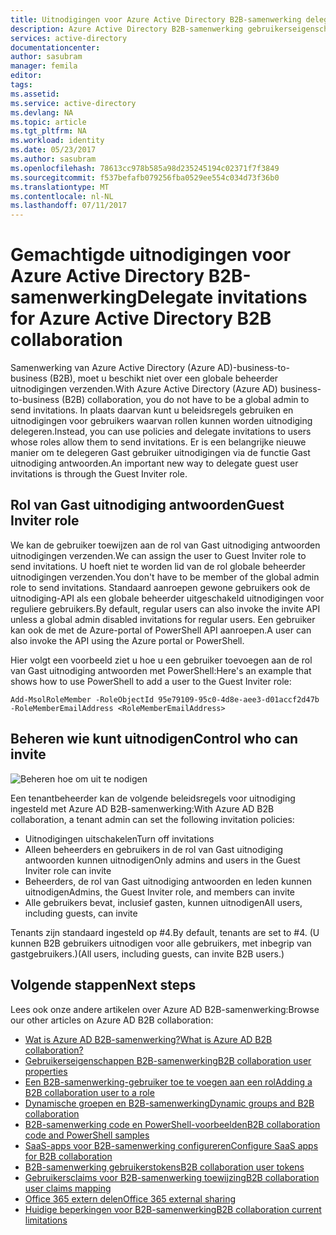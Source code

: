 ```yaml
---
title: Uitnodigingen voor Azure Active Directory B2B-samenwerking delegeren | Microsoft Docs
description: Azure Active Directory B2B-samenwerking gebruikerseigenschappen kunnen worden geconfigureerd
services: active-directory
documentationcenter: 
author: sasubram
manager: femila
editor: 
tags: 
ms.assetid: 
ms.service: active-directory
ms.devlang: NA
ms.topic: article
ms.tgt_pltfrm: NA
ms.workload: identity
ms.date: 05/23/2017
ms.author: sasubram
ms.openlocfilehash: 78613cc978b585a98d235245194c02371f7f3849
ms.sourcegitcommit: f537befafb079256fba0529ee554c034d73f36b0
ms.translationtype: MT
ms.contentlocale: nl-NL
ms.lasthandoff: 07/11/2017
---
```

# <a name="delegate-invitations-for-azure-active-directory-b2b-collaboration"></a><span data-ttu-id="9f130-103">Gemachtigde uitnodigingen voor Azure Active Directory B2B-samenwerking</span><span class="sxs-lookup"><span data-stu-id="9f130-103">Delegate invitations for Azure Active Directory B2B collaboration</span></span>

<span data-ttu-id="9f130-104">Samenwerking van Azure Active Directory (Azure AD)-business-to-business (B2B), moet u beschikt niet over een globale beheerder uitnodigingen verzenden.</span><span class="sxs-lookup"><span data-stu-id="9f130-104">With Azure Active Directory (Azure AD) business-to-business (B2B) collaboration, you do not have to be a global admin to send invitations.</span></span> <span data-ttu-id="9f130-105">In plaats daarvan kunt u beleidsregels gebruiken en uitnodigingen voor gebruikers waarvan rollen kunnen worden uitnodiging delegeren.</span><span class="sxs-lookup"><span data-stu-id="9f130-105">Instead, you can use policies and delegate invitations to users whose roles allow them to send invitations.</span></span> <span data-ttu-id="9f130-106">Er is een belangrijke nieuwe manier om te delegeren Gast gebruiker uitnodigingen via de functie Gast uitnodiging antwoorden.</span><span class="sxs-lookup"><span data-stu-id="9f130-106">An important new way to delegate guest user invitations is through the Guest Inviter role.</span></span>

## <a name="guest-inviter-role"></a><span data-ttu-id="9f130-107">Rol van Gast uitnodiging antwoorden</span><span class="sxs-lookup"><span data-stu-id="9f130-107">Guest Inviter role</span></span>
<span data-ttu-id="9f130-108">We kan de gebruiker toewijzen aan de rol van Gast uitnodiging antwoorden uitnodigingen verzenden.</span><span class="sxs-lookup"><span data-stu-id="9f130-108">We can assign the user to Guest Inviter role to send invitations.</span></span> <span data-ttu-id="9f130-109">U hoeft niet te worden lid van de rol globale beheerder uitnodigingen verzenden.</span><span class="sxs-lookup"><span data-stu-id="9f130-109">You don't have to be member of the global admin role to send invitations.</span></span> <span data-ttu-id="9f130-110">Standaard aanroepen gewone gebruikers ook de uitnodiging-API als een globale beheerder uitgeschakeld uitnodigingen voor reguliere gebruikers.</span><span class="sxs-lookup"><span data-stu-id="9f130-110">By default, regular users can also invoke the invite API unless a global admin disabled invitations for regular users.</span></span> <span data-ttu-id="9f130-111">Een gebruiker kan ook de met de Azure-portal of PowerShell API aanroepen.</span><span class="sxs-lookup"><span data-stu-id="9f130-111">A user can also invoke the API using the Azure portal or PowerShell.</span></span>

<span data-ttu-id="9f130-112">Hier volgt een voorbeeld ziet u hoe u een gebruiker toevoegen aan de rol van Gast uitnodiging antwoorden met PowerShell:</span><span class="sxs-lookup"><span data-stu-id="9f130-112">Here's an example that shows how to use PowerShell to add a user to the Guest Inviter role:</span></span>

```
Add-MsolRoleMember -RoleObjectId 95e79109-95c0-4d8e-aee3-d01accf2d47b -RoleMemberEmailAddress <RoleMemberEmailAddress>
```

## <a name="control-who-can-invite"></a><span data-ttu-id="9f130-113">Beheren wie kunt uitnodigen</span><span class="sxs-lookup"><span data-stu-id="9f130-113">Control who can invite</span></span>

![Beheren hoe om uit te nodigen](media/active-directory-b2b-delegate-invitations/control-who-to-invite.png)

<span data-ttu-id="9f130-115">Een tenantbeheerder kan de volgende beleidsregels voor uitnodiging ingesteld met Azure AD B2B-samenwerking:</span><span class="sxs-lookup"><span data-stu-id="9f130-115">With Azure AD B2B collaboration, a tenant admin can set the following invitation policies:</span></span>

- <span data-ttu-id="9f130-116">Uitnodigingen uitschakelen</span><span class="sxs-lookup"><span data-stu-id="9f130-116">Turn off invitations</span></span>
- <span data-ttu-id="9f130-117">Alleen beheerders en gebruikers in de rol van Gast uitnodiging antwoorden kunnen uitnodigen</span><span class="sxs-lookup"><span data-stu-id="9f130-117">Only admins and users in the Guest Inviter role can invite</span></span>
- <span data-ttu-id="9f130-118">Beheerders, de rol van Gast uitnodiging antwoorden en leden kunnen uitnodigen</span><span class="sxs-lookup"><span data-stu-id="9f130-118">Admins, the Guest Inviter role, and members can invite</span></span>
- <span data-ttu-id="9f130-119">Alle gebruikers bevat, inclusief gasten, kunnen uitnodigen</span><span class="sxs-lookup"><span data-stu-id="9f130-119">All users, including guests, can invite</span></span>

<span data-ttu-id="9f130-120">Tenants zijn standaard ingesteld op #4.</span><span class="sxs-lookup"><span data-stu-id="9f130-120">By default, tenants are set to #4.</span></span> <span data-ttu-id="9f130-121">(U kunnen B2B gebruikers uitnodigen voor alle gebruikers, met inbegrip van gastgebruikers.)</span><span class="sxs-lookup"><span data-stu-id="9f130-121">(All users, including guests, can invite B2B users.)</span></span>

## <a name="next-steps"></a><span data-ttu-id="9f130-122">Volgende stappen</span><span class="sxs-lookup"><span data-stu-id="9f130-122">Next steps</span></span>

<span data-ttu-id="9f130-123">Lees ook onze andere artikelen over Azure AD B2B-samenwerking:</span><span class="sxs-lookup"><span data-stu-id="9f130-123">Browse our other articles on Azure AD B2B collaboration:</span></span>

* [<span data-ttu-id="9f130-124">Wat is Azure AD B2B-samenwerking?</span><span class="sxs-lookup"><span data-stu-id="9f130-124">What is Azure AD B2B collaboration?</span></span>](active-directory-b2b-what-is-azure-ad-b2b.md)
* [<span data-ttu-id="9f130-125">Gebruikerseigenschappen B2B-samenwerking</span><span class="sxs-lookup"><span data-stu-id="9f130-125">B2B collaboration user properties</span></span>](active-directory-b2b-user-properties.md)
* [<span data-ttu-id="9f130-126">Een B2B-samenwerking-gebruiker toe te voegen aan een rol</span><span class="sxs-lookup"><span data-stu-id="9f130-126">Adding a B2B collaboration user to a role</span></span>](active-directory-b2b-add-guest-to-role.md)
* [<span data-ttu-id="9f130-127">Dynamische groepen en B2B-samenwerking</span><span class="sxs-lookup"><span data-stu-id="9f130-127">Dynamic groups and B2B collaboration</span></span>](active-directory-b2b-dynamic-groups.md)
* [<span data-ttu-id="9f130-128">B2B-samenwerking code en PowerShell-voorbeelden</span><span class="sxs-lookup"><span data-stu-id="9f130-128">B2B collaboration code and PowerShell samples</span></span>](active-directory-b2b-code-samples.md)
* [<span data-ttu-id="9f130-129">SaaS-apps voor B2B-samenwerking configureren</span><span class="sxs-lookup"><span data-stu-id="9f130-129">Configure SaaS apps for B2B collaboration</span></span>](active-directory-b2b-configure-saas-apps.md)
* [<span data-ttu-id="9f130-130">B2B-samenwerking gebruikerstokens</span><span class="sxs-lookup"><span data-stu-id="9f130-130">B2B collaboration user tokens</span></span>](active-directory-b2b-user-token.md)
* [<span data-ttu-id="9f130-131">Gebruikersclaims voor B2B-samenwerking toewijzing</span><span class="sxs-lookup"><span data-stu-id="9f130-131">B2B collaboration user claims mapping</span></span>](active-directory-b2b-claims-mapping.md)
* [<span data-ttu-id="9f130-132">Office 365 extern delen</span><span class="sxs-lookup"><span data-stu-id="9f130-132">Office 365 external sharing</span></span>](active-directory-b2b-o365-external-user.md)
* [<span data-ttu-id="9f130-133">Huidige beperkingen voor B2B-samenwerking</span><span class="sxs-lookup"><span data-stu-id="9f130-133">B2B collaboration current limitations</span></span>](active-directory-b2b-current-limitations.md)

